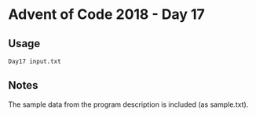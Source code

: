 # Advent of Code 2018 - Day 17

## Usage
```
Day17 input.txt
```

## Notes
The sample data from the program description is included (as sample.txt).